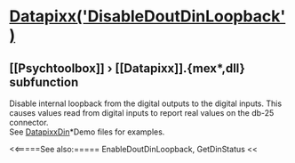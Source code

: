 # [Datapixx('DisableDoutDinLoopback')](Datapixx-DisableDoutDinLoopback) 
## [[Psychtoolbox]] &#8250; [[Datapixx]].{mex*,dll} subfunction


Disable internal loopback from the digital outputs to the digital inputs. This  
causes values read from digital inputs to report real values on the db-25  
connector.  
See [DatapixxDin](DatapixxDin)\*Demo files for examples.  
  


<<=====See also:=====
EnableDoutDinLoopback, GetDinStatus
<<